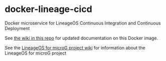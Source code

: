 # docker-lineage-cicd

Docker microservice for LineageOS Continuous Integration and Continuous Deployment

See [the wiki in this repo](https://github.com/lineageos4microg/docker-lineage-cicd/wiki) for updated documentation on this Docker image.

See the [LineageOS for microG project wiki](https://github.com/lineageos4microg/l4m-wiki/wiki) for information about the LineageOS for microG project 




